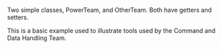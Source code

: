 Two simple classes, PowerTeam, and OtherTeam. Both have getters and setters.

This is a basic example used to illustrate tools used by the Command and Data
Handling Team. 
